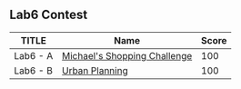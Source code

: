 ## Lab6 Contest

| TITLE    | Name                               | Score |
| -------- | ---------------------------------- | ----- |
| Lab6 - A | [Michael's Shopping Challenge](A/) | 100   |
| Lab6 - B | [Urban Planning](B/)               | 100   |

